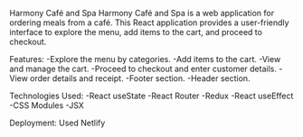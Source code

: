 Harmony Café and Spa
Harmony Café and Spa is a web application for ordering meals from a café. This React application provides a user-friendly interface to explore the menu, add items to the cart, and proceed to checkout.

Features:
-Explore the menu by categories.
-Add items to the cart.
-View and manage the cart.
-Proceed to checkout and enter customer details.
-View order details and receipt.
-Footer section.
-Header section.

Technologies Used:
-React useState
-React Router
-Redux
-React useEffect
-CSS Modules
-JSX

Deployment:
Used Netlify


